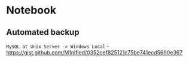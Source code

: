 # Notebook

## Automated backup

`MySQL at Unix Server -> Windows Local` - https://gist.github.com/M1nified/0352cef825121c75be741ecd5690e367
